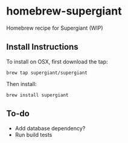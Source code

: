 # homebrew-supergiant
Homebrew recipe for Supergiant (WIP)


## Install Instructions
To install on OSX, first download the tap:

```shell
brew tap supergiant/supergiant
```

Then install:

```shell
brew install supergiant
```

## To-do

* Add database dependency?
* Run build tests
